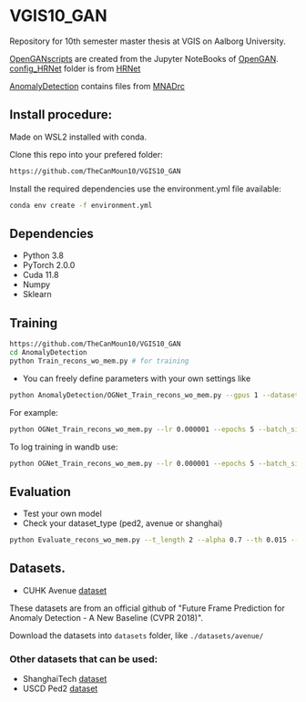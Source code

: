 # VGIS10_GAN
Repository for 10th semester master thesis at VGIS on Aalborg University.

[OpenGANscripts](./OpenGANscripts/) are created from the Jupyter NoteBooks of [OpenGAN](https://github.com/aimerykong/OpenGAN).
[config_HRNet](./OpenGANscripts/config_HRNet/) folder is from [HRNet](https://github.com/HRNet/HRNet-Semantic-Segmentation)

[AnomalyDetection](./AnomalyDetection/) contains files from [MNADrc](https://github.com/alchemi5t/MNADrc)

## Install procedure:
Made on WSL2 installed with conda.

Clone this repo into your prefered folder:
```bash
https://github.com/TheCanMoun10/VGIS10_GAN
```

Install the required dependencies use the environment.yml file available:
```bash
conda env create -f environment.yml
```

## Dependencies
* Python 3.8
* PyTorch 2.0.0
* Cuda 11.8
* Numpy
* Sklearn

## Training
```bash
https://github.com/TheCanMoun10/VGIS10_GAN
cd AnomalyDetection
python Train_recons_wo_mem.py # for training
```
* You can freely define parameters with your own settings like
```bash
python AnomalyDetection/OGNet_Train_recons_wo_mem.py --gpus 1 --dataset_path ./path/to/datasets/folder --dataset_type avenue --exp_dir ./path/to/experiments/folder
```
For example:
```bash
python OGNet_Train_recons_wo_mem.py --lr 0.000001 --epochs 5 --batch_size 5 --t_length 2 --dataset_type avenue --h 64 --w 64
```

To log training in wandb use:
```bash
python OGNet_Train_recons_wo_mem.py --lr 0.000001 --epochs 5 --batch_size 5 --t_length 2 --dataset_type avenue --h 64 --w 64 --wandb
```

## Evaluation
* Test your own model
* Check your dataset_type (ped2, avenue or shanghai)
```bash
python Evaluate_recons_wo_mem.py --t_length 2 --alpha 0.7 --th 0.015 --dataset_type avenue --model_dir ./path/to/model.pth
```

## Datasets.
* CUHK Avenue [dataset](https://github.com/StevenLiuWen/ano_pred_cvpr2018)

These datasets are from an official github of "Future Frame Prediction for Anomaly Detection - A New Baseline (CVPR 2018)".

Download the datasets into ``datasets`` folder, like ``./datasets/avenue/``

### Other datasets that can be used:
* ShanghaiTech [dataset](https://github.com/StevenLiuWen/ano_pred_cvpr2018)
* USCD Ped2 [dataset](https://github.com/StevenLiuWen/ano_pred_cvpr2018)
